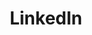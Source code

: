 ---
blog: https://blog.linkedin.com/
facebook: https://www.facebook.com/LinkedIn/
github: linkedin
logohandle: linkedin
sort: linkedin
title: LinkedIn
twitter: https://twitter.com/linkedin
website: https://www.linkedin.com/
wikipedia: https://en.wikipedia.org/wiki/LinkedIn
---